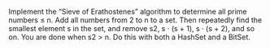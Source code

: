 Implement the “Sieve of Erathostenes” algorithm to determine all prime numbers ≤
n. Add all numbers from 2 to n to a set. Then repeatedly find the smallest element s
in the set, and remove s2, s · (s + 1), s · (s + 2), and so on. You are done when s2 > n.
Do this with both a HashSet<Integer> and a BitSet.
